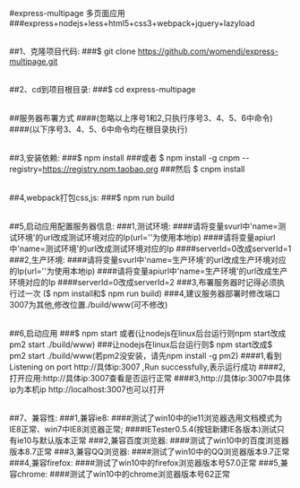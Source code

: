 #express-multipage 多页面应用
###express+nodejs+less+html5+css3+webpack+jquery+lazyload
<br><br>

##1、克隆项目代码:
###$ git clone https://github.com/womendi/express-multipage.git
<br><br>

##2、cd到项目根目录:
###$ cd express-multipage
<br><br>

##服务器布署方式
####(忽略以上序号1和2,只执行序号3、4、5、6中命令)
####(以下序号3、4、5、6中命令均在根目录执行)
<br><br>

##3,安装依赖:
###$ npm install
###或者 $ npm install -g cnpm --registry=https://registry.npm.taobao.org
###然后 $ cnpm install
<br><br>

##4,webpack打包css,js:
###$ npm run build
<br><br>

##5,启动应用配置服务器信息:
###1,测试环境:
####请将变量svurl中'name=测试环境'的url改成测试环境对应的Ip(url=''为使用本地ip)
####请将变量apiurl中'name=测试环境'的url改成测试环境对应的Ip
####serverId=0改成serverId=1
###2,生产环境:
####请将变量svurl中'name=生产环境'的url改成生产环境对应的Ip(url=''为使用本地ip)
####请将变量apiurl中'name=生产环境'的url改成生产环境对应的Ip
####serverId=0改成serverId=2
###3,布署服务器时记得必须执行过一次 ($ npm install和$ npm run build)
###4,建议服务器部署时修改端口3007为其他,修改位置./build/www(可不修改)
<br><br>

##6,启动应用
###$ npm start 或者(让nodejs在linux后台运行则npm start改成pm2 start ./build/www)
###让nodejs在linux后台运行则$ npm start改成$ pm2 start ./build/www(若pm2没安装，请先npm install -g pm2)
####1,看到 Listening on port http://具体ip:3007 ,Run successfully,表示运行成功
####2,打开应用:http://具体ip:3007查看是否运行正常
####3,http://具体ip:3007中具体ip为本机ip  http://localhost:3007也可以打开
<br><br>

##7、兼容性:
###1,兼容ie8:
####测试了win10中的ie11浏览器选用文档模式为IE8正常、win7中IE8浏览器正常;
####IETester0.5.4(按钮新建IE各版本)测试只有ie10与默认版本正常
###2,兼容百度浏览器:
####测试了win10中的百度浏览器版本8.7正常
###3,兼容QQ浏览器:
####测试了win10中的QQ浏览器版本9.7正常
###4,兼容firefox:
####测试了win10中的firefox浏览器版本号57.0正常
###5,兼容chrome:
####测试了win10中的chrome浏览器版本号62正常